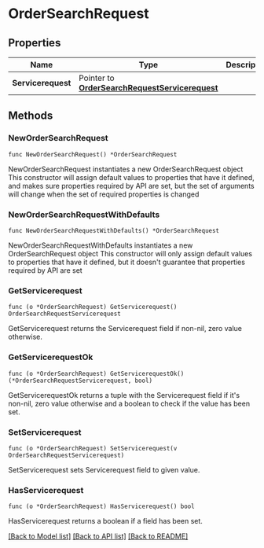# OrderSearchRequest

## Properties

Name | Type | Description | Notes
------------ | ------------- | ------------- | -------------
**Servicerequest** | Pointer to [**OrderSearchRequestServicerequest**](OrderSearchRequestServicerequest.md) |  | [optional] 

## Methods

### NewOrderSearchRequest

`func NewOrderSearchRequest() *OrderSearchRequest`

NewOrderSearchRequest instantiates a new OrderSearchRequest object
This constructor will assign default values to properties that have it defined,
and makes sure properties required by API are set, but the set of arguments
will change when the set of required properties is changed

### NewOrderSearchRequestWithDefaults

`func NewOrderSearchRequestWithDefaults() *OrderSearchRequest`

NewOrderSearchRequestWithDefaults instantiates a new OrderSearchRequest object
This constructor will only assign default values to properties that have it defined,
but it doesn't guarantee that properties required by API are set

### GetServicerequest

`func (o *OrderSearchRequest) GetServicerequest() OrderSearchRequestServicerequest`

GetServicerequest returns the Servicerequest field if non-nil, zero value otherwise.

### GetServicerequestOk

`func (o *OrderSearchRequest) GetServicerequestOk() (*OrderSearchRequestServicerequest, bool)`

GetServicerequestOk returns a tuple with the Servicerequest field if it's non-nil, zero value otherwise
and a boolean to check if the value has been set.

### SetServicerequest

`func (o *OrderSearchRequest) SetServicerequest(v OrderSearchRequestServicerequest)`

SetServicerequest sets Servicerequest field to given value.

### HasServicerequest

`func (o *OrderSearchRequest) HasServicerequest() bool`

HasServicerequest returns a boolean if a field has been set.


[[Back to Model list]](../README.md#documentation-for-models) [[Back to API list]](../README.md#documentation-for-api-endpoints) [[Back to README]](../README.md)


